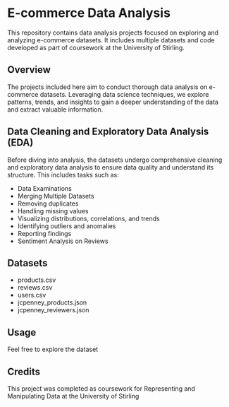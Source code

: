 # E-commerce Data Analysis

This repository contains data analysis projects focused on exploring and analyzing e-commerce datasets. It includes multiple datasets and code developed as part of coursework at the University of Stirling.

## Overview

The projects included here aim to conduct thorough data analysis on e-commerce datasets. Leveraging data science techniques, we explore patterns, trends, and insights to gain a deeper understanding of the data and extract valuable information.

## Data Cleaning and Exploratory Data Analysis (EDA)

Before diving into analysis, the datasets undergo comprehensive cleaning and exploratory data analysis to ensure data quality and understand its structure. This includes tasks such as:

- Data Examinations
- Merging Multiple Datasets
- Removing duplicates
- Handling missing values
- Visualizing distributions, correlations, and trends
- Identifying outliers and anomalies
- Reporting findings
- Sentiment Analysis on Reviews

## Datasets

- products.csv
- reviews.csv
- users.csv
- jcpenney_products.json
- jcpenney_reviewers.json

## Usage

Feel free to explore the dataset

## Credits

This project was completed as coursework for Representing and Manipulating Data at the University of Stirling